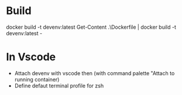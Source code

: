 # Build

docker build -t devenv:latest
Get-Content .\Dockerfile | docker build -t devenv:latest -


# In Vscode
- Attach devenv with vscode then (with command palette "Attach to running container)
- Define defaut terminal profile for zsh